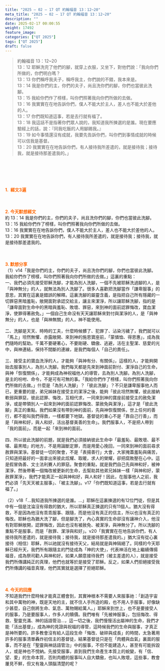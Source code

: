 ```yaml
---
title: "2025 – 02 – 17 QT 約翰福音 13：12~20"
meta_title: "2025 – 02 – 17 QT 約翰福音 13：12~20"
description: ""
date: 2025-02-17 00:00:55
weight: 17492
feature_image: 
categories: ["QT 2025"]
tags: ["QT 2025"]
draft: false
---
```


<blockquote>約翰福音 13：12~20<br />
13：12 耶穌洗完了他們的腳，就穿上衣服，又坐下，對他們說：「我向你們所做的，你們明白嗎？<br />
13：13 你們稱呼我夫子，稱呼我主，你們說的不錯，我本來是。<br />
13：14 我是你們的主，你們的夫子，尚且洗你們的腳，你們也當彼此洗腳。<br />
13：15 我給你們作了榜樣，叫你們照著我向你們所做的去做。<br />
13：16 我實實在在地告訴你們，僕人不能大於主人，差人也不能大於差他的人。<br />
13：17 你們既知道這事，若是去行就有福了。<br />
13：18 我這話不是指著你們眾人說的，我知道我所揀選的是誰。現在要應驗經上的話，說：『同我吃飯的人用腳踢我。』<br />
13：19 如今事情還沒有成就，我要先告訴你們，叫你們到事情成就的時候可以信我是基督。<br />
13：20 我實實在在地告訴你們，有人接待我所差遣的，就是接待我；接待我，就是接待那差遣我的。」</blockquote><br />
&nbsp;<br />
<br />
&nbsp;<br />
<br />
<span style="color: #ff6600;" data-darkreader-inline-color=""><strong>1.  經文3遍</strong></span><br />
<br />
&nbsp;<br />
<br />
<span style="color: #ff6600;" data-darkreader-inline-color=""><strong>2. 今天默想經文<br />
</strong></span>約 13：14 我是你們的主，你們的夫子，尚且洗你們的腳，你們也當彼此洗腳。<br />
13：15 我給你們作了榜樣，叫你們照著我向你們所做的去做。<br />
13：16 我實實在在地告訴你們，僕人不能大於主人，差人也不能大於差他的人。<br />
13：20 我實實在在地告訴你們，有人接待我所差遣的，就是接待我；接待我，就是接待那差遣我的。<br />
<br />
&nbsp;<br />
<br />
<strong><span style="color: #ff6600;" data-darkreader-inline-color="">3. 默想分享<br />
</span></strong>（1）v14「我是你們的主，你們的夫子，尚且洗你們的腳，你們也當彼此洗腳。我給你們作了榜樣，叫你們照著我向你們所做的去做。」這裏的重點：<br />
一、我們必須先接受耶穌洗腳，才能為別人洗腳，一個不先被耶穌洗過腳的人，是「與神無分」的人，就無法為別人洗腳了。很多人喜歡把洗腳當作「謙卑服事」的意思，其實在這裏是錯誤的解釋。這裏洗腳的屬靈含義，是指把自己所有隱藏的一切罪惡黑暗羞恥，敞開面對承認交給主，讓主來潔淨，所以讓耶穌洗腳，指的是「謙卑面對生命中的黑暗與羞恥、敗壞、罪惡，來到神的面前認罪悔改，寶血潔淨，使罪得著赦免。」一個自己生命沒有天天讓耶穌來對付與潔淨的人，是「與神無分」的人，也是「與神無關」的人，神不能使用。<br />
<br />
二、洗腳是天天、時時的工夫，什麼時候髒了、犯罪了、沾染污穢了，我們就可以「馬上」坦然無懼、赤露敞開、來到神的施恩寶座前，「蒙憐恤、得恩惠」，成為我們隨時的幫助。千萬不要硬著心，不要剛硬、驕傲、逃避，活在主聖潔、慈愛的光中，與神連結，保持不間斷的連線，是我們每個人「自己的責任」。<br />
<br />
三、接受主的寶血洗淨的人，才能夠「與神有分、有關係」，這樣的人，才能夠開始去服事別人，為別人洗腳。我們每天都是先來到神面前對付、潔淨自己的生命，與神「恢復關係」，才能夠成為神祝福他人的導管，去為別人洗腳。為別人洗腳，是主的吩咐、命令，不是可有可無的事。「我給你們作了榜樣，叫你們照著我向你們所做的去做。」什麼是「為別人洗腳」？「彼此洗腳」？不只是謙卑服事他人而已，更重要的是，弟兄姊妹在接受主的潔淨之後，能夠「彼此坦然無懼，彼此接納軟弱與罪惡，彼此認罪、悔改，互相代求，一同來到神的寶座前接受主的赦免潔淨，或是帶領別人一起來到神的面前認罪悔改、蒙赦免與潔淨」，這才是「彼此洗腳」真正的重點。我們如果沒有帶到神的面前，先與神恢復關係，世上任何的善行，都不能叫我們得救，一樣都要下地獄。基督徒的重心不是「靠自己行善」，而是「與神和好，與人和好，活出基督美善的生命」。我們服事人，不是把人帶到「我的面前」，而是一起「來到神的面前。<br />
<br />
四、所以彼此洗腳的前題，就是我們必須接納彼此生命中「最羞恥、最敗壞、最不堪、最黑暗」的地方，不是用論斷定罪，而是用愛心挽回，一同來到神的面前尋求赦罪與潔淨。基督徒一切的聚會，不是「表揚善行」大會，大家掩蓋羞恥與痛苦，只知道把最好的一面拿出來彼此炫耀、取暖，求人的榮耀，卻把腐敗壓在心中。這是假冒偽善、文士法利賽人的罪惡。聚會的重點，就是我們自己先與神和好，被神潔淨，然後帶著一個悔改被更新的生命，去幫助其他弟兄姊妹一樣「與神和好，蒙赦罪潔淨」，我們才能真正一起與神和好，與人和好！因此，在服事他人之前，我們必須「先天天被主服事」、「被主洗腳」。v17「你們既知道這事，若是去行就有福了。」<br />
<br />
（2）v18「…我知道我所揀選的是誰。…」耶穌在這裏揀選的有12位門徒，但是其中有一個是沈淪沒有得救的猶大，所以耶穌真正揀選的只有11個人。猶大沒有得救，不是因為他沒有乖乖服事、跟隨，而是他沒有真正的信主，所以也沒有真正的悔改。耶穌也為猶大洗了腳，但是腳洗了，內心真實的生命卻沒有讓神介入，他沒有對耶穌敞開，認罪悔改，因此也沒有被赦免、被潔淨，與神無分了。所以洗腳的重點不是服事，而是「赦罪、潔淨與和好」。v20「我實實在在地告訴你們，有人接待我所差遣的，就是接待我；接待我，就是接待那差遣我的。」猶大沒有從心裏接待（相信）耶穌，所以祂就沒有接待天父，結局就是與神隔絕了。同樣的今天耶穌已經升天，我們所有跟隨主的門徒成為「神的大使」，代表神活在地上繼續傳揚福音，成為祭司勸人與神和好。如果人願意接待我們（被主差遣的人），就是接受我們所傳講純正的真理，他們也就等於是接受了耶穌。反之，如果人們拒絕接受我們所傳講的福音真理，他們其實就是選擇了拒絕耶穌。<br />
<br />
&nbsp;<br />
<br />
<strong style="font-size: inherit;"><span style="color: #ff6600;" data-darkreader-inline-color="">4. 今天的回應<br />
</span></strong>不知道我們什麼時候才能真正體會到，其實神根本不需要人來服事祂：「創造宇宙和其中萬物的神，既是天地的主，就不住人手所造的殿，也不用人手服事，好像缺少甚麼，自己倒將生命、氣息、萬物賜給萬人。」耶穌來到世上，也不是要接受人的服事，乃是要服事人，作多人的贖價。我們唯有「先被神服事」，包括悔改、得救、聖靈充滿、神的話語管治…，這一切之後，我們慢慢活出屬神的生命，我們才能「活出基督」，成為神的見證與祝福的導管，這時候我們的生命與服事，才真正是神所要的。許多教會沒有給人這段生命「悔改、破碎與成長」的時間，太急著用許多的服事清單轟炸初信主的基督徒，結果基督徒只是在「肉體與血氣」裏面的服事，而不是在「聖靈與神話語管治」中的服事，不但不能建造人，甚至有可能拆毀人，或是神也不悅納。先接受服事，直到我們生命產生本質上的蛻變，有「信、望、愛」的生命本質，否則肉體的服事叫人自大驕傲，也叫人敗壞，這些事，教會屢見不鮮，但又有幾人頭腦清楚的呢？<br />
<br />
&nbsp;
        